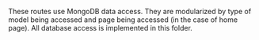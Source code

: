 These routes use MongoDB data access. They are modularized by type of model being accessed and page being accessed (in the case of home page). All database access is implemented in this folder.